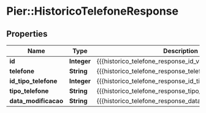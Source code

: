 # Pier::HistoricoTelefoneResponse

## Properties
Name | Type | Description | Notes
------------ | ------------- | ------------- | -------------
**id** | **Integer** | {{{historico_telefone_response_id_value}}} | [optional] 
**telefone** | **String** | {{{historico_telefone_response_telefone_value}}} | [optional] 
**id_tipo_telefone** | **Integer** | {{{historico_telefone_response_id_tipo_telefone_value}}} | [optional] 
**tipo_telefone** | **String** | {{{historico_telefone_response_tipo_telefone_value}}} | [optional] 
**data_modificacao** | **String** | {{{historico_telefone_response_data_modificacao_value}}} | [optional] 


